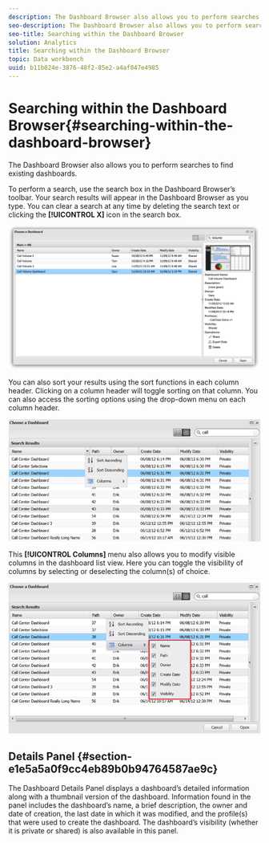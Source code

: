 ```yaml
---
description: The Dashboard Browser also allows you to perform searches to find existing dashboards.
seo-description: The Dashboard Browser also allows you to perform searches to find existing dashboards.
seo-title: Searching within the Dashboard Browser
solution: Analytics
title: Searching within the Dashboard Browser
topic: Data workbench
uuid: b11b024e-3876-48f2-85e2-a4af047e4985
---
```


# Searching within the Dashboard Browser{#searching-within-the-dashboard-browser}

The Dashboard Browser also allows you to perform searches to find existing dashboards.

To perform a search, use the search box in the Dashboard Browser’s toolbar. Your search results will appear in the Dashboard Browser as you type. You can clear a search at any time by deleting the search text or clicking the **[!UICONTROL X]** icon in the search box.

![](assets/search.png)

You can also sort your results using the sort functions in each column header. Clicking on a column header will toggle sorting on that column. You can also access the sorting options using the drop-down menu on each column header.

![](assets/sorting.png)

This **[!UICONTROL Columns]** menu also allows you to modify visible columns in the dashboard list view. Here you can toggle the visibility of columns by selecting or deselecting the column(s) of choice.

![](assets/sorting_columns.png)

## Details Panel {#section-e1e5a5a0f9cc4eb89b0b94764587ae9c}

The Dashboard Details Panel displays a dashboard’s detailed information along with a thumbnail version of the dashboard. Information found in the panel includes the dashboard’s name, a brief description, the owner and date of creation, the last date in which it was modified, and the profile(s) that were used to create the dashboard. The dashboard’s visibility (whether it is private or shared) is also available in this panel. 
